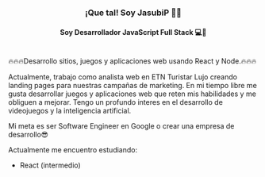 <h3 align="center" width="600">¡Que tal! Soy JasubiP 👨‍💻</h3>
<h4 align="center" width="600" color="skyblue">Soy Desarrollador JavaScript Full Stack 💻🤘</h4>
<br>
🔥🔥🔥Desarrollo sitios, juegos y aplicaciones web usando React y Node.🔥🔥🔥

Actualmente, trabajo como analista web en ETN Turistar Lujo creando landing pages para nuestras campañas de marketing.
En mi tiempo libre me gusta desarrollar juegos y aplicaciones web que reten mis habilidades y me obliguen a mejorar.
Tengo un profundo interes en el desarrollo de videojuegos y la inteligencia artificial.

Mi meta es ser Software Engineer en Google o crear una empresa de desarrollo😎

Actualmente me encuentro estudiando:

- React (intermedio)



